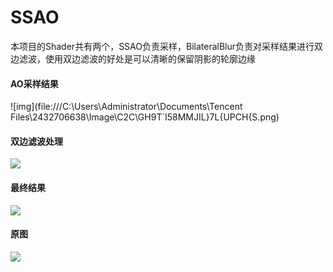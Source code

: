 # SSAO

本项目的Shader共有两个，SSAO负责采样，BilateralBlur负责对采样结果进行双边滤波，使用双边滤波的好处是可以清晰的保留阴影的轮廓边缘

#### AO采样结果

![img](file:///C:\Users\Administrator\Documents\Tencent Files\2432706638\Image\C2C\GH9T`I58MMJIL}7L{UPCH{S.png)

#### 双边滤波处理

![](F:\pics\QQ图片20231204135740.png)

#### 最终结果

![](F:\pics\QQ图片20231204135808.png)

#### 原图

![](F:\pics\QQ图片20231204135833.png)

